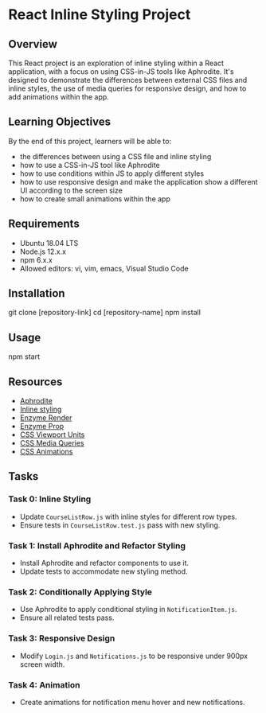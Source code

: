 # React Inline Styling Project

## Overview
This React project is an exploration of inline styling within a React application, with a focus on using CSS-in-JS tools like Aphrodite. It's designed to demonstrate the differences between external CSS files and inline styles, the use of media queries for responsive design, and how to add animations within the app.

## Learning Objectives
By the end of this project, learners will be able to:
- the differences between using a CSS file and inline styling
- how to use a CSS-in-JS tool like Aphrodite
- how to use conditions within JS to apply different styles
- how to use responsive design and make the application show a different UI according to the screen size
- how to create small animations within the app

## Requirements
- Ubuntu 18.04 LTS
- Node.js 12.x.x
- npm 6.x.x
- Allowed editors: vi, vim, emacs, Visual Studio Code

## Installation
git clone [repository-link]
cd [repository-name]
npm install

## Usage
npm start

## Resources
- [Aphrodite](https://github.com/Khan/aphrodite)
- [Inline styling](https://legacy.reactjs.org/docs/dom-elements.html)
- [Enzyme Render](https://enzymejs.github.io/enzyme/docs/api/ShallowWrapper/render.html)
- [Enzyme Prop](https://enzymejs.github.io/enzyme/docs/api/ShallowWrapper/prop.html)
- [CSS Viewport Units](https://www.w3schools.com/css/css_rwd_viewport.asp)
- [CSS Media Queries](https://www.w3schools.com/css/css_rwd_mediaqueries.asp)
- [CSS Animations](https://www.w3schools.com/css/css3_animations.asp)

## Tasks

### Task 0: Inline Styling
- Update `CourseListRow.js` with inline styles for different row types.
- Ensure tests in `CourseListRow.test.js` pass with new styling.

### Task 1: Install Aphrodite and Refactor Styling
- Install Aphrodite and refactor components to use it.
- Update tests to accommodate new styling method.

### Task 2: Conditionally Applying Style
- Use Aphrodite to apply conditional styling in `NotificationItem.js`.
- Ensure all related tests pass.

### Task 3: Responsive Design
- Modify `Login.js` and `Notifications.js` to be responsive under 900px screen width.

### Task 4: Animation
- Create animations for notification menu hover and new notifications.
